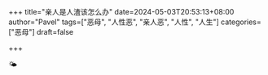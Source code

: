 +++
title="亲人是人渣该怎么办"
date=2024-05-03T20:53:13+08:00
author="Pavel"
tags=["恶母", "人性恶", "亲人恶", "人性", "人生"]
categories=["恶母"]
draft=false

+++

🌤
